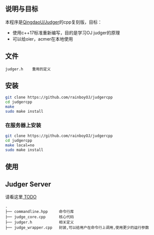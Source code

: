## 说明与目标

本程序是[QingdaoU/Judger](https://github.com/QingdaoU/Judger)的cpp复刻版，目标：

- 使用c++17标准重新编写，目的是学习OJ judger的原理
- 可以给oier，acmer在本地使用

## 文件

```plaintext
judger.h    重用的定义
```

## 安装

```bash
git clone https://github.com/rainboyOJ/judgercpp
cd judgercpp
make
sudo make install
```

### 在服务器上安装

```bash
git clone https://github.com/rainboyOJ/judgercpp
cd judgercpp
make local=no
sudo make install
```

## 使用

## Judger Server

请看这里[ TODO ](#)

```
.
├── commandline.hpp     命令行库
├── judge_core.cpp      核心代码
├── judger.h            相关定义
├── judge_wrapper.cpp   封装,可以给用户在命令行上调用,使用更少的运行参数
```
